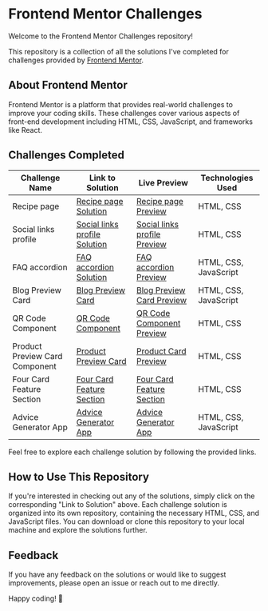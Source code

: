 # Frontend Mentor Challenges

Welcome to the Frontend Mentor Challenges repository! 

This repository is a collection of all the solutions I've completed for challenges provided by [Frontend Mentor](https://www.frontendmentor.io/).

## About Frontend Mentor
Frontend Mentor is a platform that provides real-world challenges to improve your coding skills. These challenges cover various aspects of front-end development including HTML, CSS, JavaScript, and frameworks like React.

## Challenges Completed
| Challenge Name     | Link to Solution                                       | Live Preview                                      | Technologies Used                           |
|--------------------|--------------------------------------------------------|---------------------------------------------------|---------------------------------------------|
| Recipe page        | [Recipe page Solution](https://github.com/hichamweblog/FEM-Recipe-Page)               | [Recipe page Preview](https://dz-recipe-page.netlify.app/)   | HTML, CSS                       |
| Social links profile | [Social links profile Solution](https://github.com/hichamweblog/FEM-Social-Links-Profile) | [Social links profile Preview](https://dz-social-links-profile.netlify.app/) | HTML, CSS                      |
| FAQ accordion      | [FAQ accordion Solution](https://github.com/hichamweblog/FEM-FAQ-accordion)             | [FAQ accordion Preview](https://dz-faq-accordion.netlify.app/)   | HTML, CSS, JavaScript                       |
| Blog Preview Card  | [Blog Preview Card](https://github.com/hichamweblog/FEM-Blog-Preview-Card)             | [Blog Preview Card Preview](https://dz-blog-preview-card.netlify.app/) | HTML, CSS, JavaScript                 |
| QR Code Component  | [QR Code Component](https://github.com/hichamweblog/FEM-QR-Code-Component)             | [QR Code Component Preview](https://dz-qr-code-component.netlify.app/) | HTML, CSS                       |
| Product Preview Card Component | [Product Preview Card](https://github.com/hichamweblog/FEM-Product-Preview-Card-Component)             | [Product Card Preview](https://dz-product-preview-card.netlify.app/) | HTML, CSS                       |
| Four Card Feature Section | [Four Card Feature Section](https://github.com/hichamweblog/FEM-Four-Card-Feature-Section)             | [Four Card Feature Section](https://dz-four-card-feature-section.netlify.app/) | HTML, CSS                       |
| Advice Generator App | [Advice Generator App](https://github.com/hichamweblog/FEM-Advice-Generator-App)             | [Advice Generator App](https://dz-advice-generator.netlify.app/) | HTML, CSS, JavaScript                       |


Feel free to explore each challenge solution by following the provided links.

## How to Use This Repository
If you're interested in checking out any of the solutions, simply click on the corresponding "Link to Solution" above. Each challenge solution is organized into its own repository, containing the necessary HTML, CSS, and JavaScript files. You can download or clone this repository to your local machine and explore the solutions further.


## Feedback
If you have any feedback on the solutions or would like to suggest improvements, please open an issue or reach out to me directly.

Happy coding! 🚀

